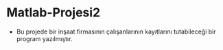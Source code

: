# Matlab-Projesi2
* Bu projede bir inşaat firmasının çalışanlarının kayıtlarını tutabileceği bir program yazılmıştır. 
